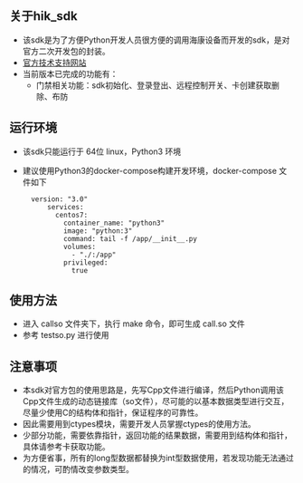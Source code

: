## 关于hik_sdk
* 该sdk是为了方便Python开发人员很方便的调用海康设备而开发的sdk，是对官方二次开发包的封装。
* [官方技术支持网站](https://www.hikvision.com/cn/download_61.html)
* 当前版本已完成的功能有：
    * 门禁相关功能：sdk初始化、登录登出、远程控制开关、卡创建获取删除、布防

## 运行环境
* 该sdk只能运行于 64位 linux，Python3  环境
* 建议使用Python3的docker-compose构建开发环境，docker-compose 文件如下
    
        version: "3.0"
            services:
              centos7:
                container_name: "python3"
                image: "python:3"
                command: tail -f /app/__init__.py
                volumes:
                  - "./:/app"
                privileged:
                  true

## 使用方法
    
* 进入 callso 文件夹下，执行 make 命令，即可生成 call.so 文件
* 参考 testso.py 进行使用

## 注意事项
* 本sdk对官方包的使用思路是，先写Cpp文件进行编译，然后Python调用该Cpp文件生成的动态链接库（so文件），尽可能的以基本数据类型进行交互，尽量少使用C的结构体和指针，保证程序的可靠性。
* 因此需要用到ctypes模块，需要开发人员掌握ctypes的使用方法。
* 少部分功能，需要依靠指针，返回功能的结果数据，需要用到结构体和指针，具体请参考卡获取功能。
* 为方便省事，所有的long型数据都替换为int型数据使用，若发现功能无法通过的情况，可酌情改变参数类型。


